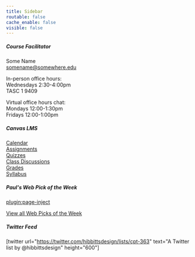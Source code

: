 ```yaml
---
title: Sidebar
routable: false
cache_enable: false
visible: false
---
```


##### Course Facilitator
Some Name  
<somename@somewhere.edu>   

In-person office hours:  
Wednesdays 2:30-4:00pm  
TASC 1 9409  

Virtual office hours chat:  
Mondays 12:00-1:30pm   
Fridays 12:00-1:00pm

##### Canvas LMS
[Calendar](https://sso.canvaslms.com/calendar)  
[Assignments](https://sso.canvaslms.com/courses/1413912/assignments)  
[Quizzes](https://sso.canvaslms.com/courses/1413912/quizzes)  
[Class Discussions](https://sso.canvaslms.com/courses/1413912/discussion_topics)  
[Grades](https://sso.canvaslms.com/courses/1413912/grades)  
[Syllabus](https://sso.canvaslms.com/courses/1413912/assignments/syllabus)

##### Paul's Web Pick of the Week
[plugin:page-inject](/all-web-picks-of-the-week/latest)

[View all Web Picks of the Week](/all-web-picks-of-the-week)

##### Twitter Feed
[twitter url="https://twitter.com/hibbittsdesign/lists/cpt-363" text="A Twitter list by @hibbittsdesign" height="600"]
